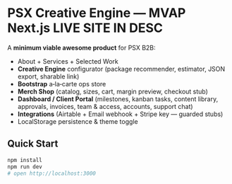 
# PSX Creative Engine — MVAP Next.js LIVE SITE IN DESC

A **minimum viable awesome product** for PSX B2B:
- About + Services + Selected Work
- **Creative Engine** configurator (package recommender, estimator, JSON export, sharable link)
- **Bootstrap** a‑la‑carte ops store
- **Merch Shop** (catalog, sizes, cart, margin preview, checkout stub)
- **Dashboard / Client Portal** (milestones, kanban tasks, content library, approvals, invoices, team & access, accounts, support chat)
- **Integrations** (Airtable + Email webhook + Stripe key — guarded stubs)
- LocalStorage persistence & theme toggle

## Quick Start
```bash
npm install
npm run dev
# open http://localhost:3000
```


